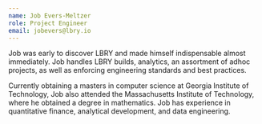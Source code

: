 ```yaml
---
name: Job Evers-Meltzer
role: Project Engineer
email: jobevers@lbry.io
---
```

Job was early to discover LBRY and made himself indispensable almost immediately. Job handles LBRY builds, analytics, an assortment of adhoc projects, as well as enforcing engineering standards and best practices.

Currently obtaining a masters in computer science at Georgia Institute of Technology, Job also attended the Massachusetts Institute of Technology, where he obtained a degree in mathematics. Job has experience in quantitative finance, analytical development, and data engineering.